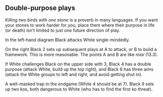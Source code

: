 ## Double-purpose plays

_Killing two birds with one stone_ is a proverb in many languages. If you want your stones to work harder for you, place them where their purpose in life (or death) isn’t limited to just one future direction of play.

<!-- fig. 13.4.1 -->
In the left-hand diagram Black attacks White single-mindedly.

<!-- fig. 13.4.2 -->
On the right Black 2 sets up subsequent plays at A to attack, or B to build a framework. This is more reasonable. The points A and B are like _miai_ (13.3).

<!-- fig. 13.4.3 -->
If White challenges Black on the upper side with 3, Black 4 has a double purpose (attack White, build up the top right), and Black 6 has three aims (attack the White groups to left and right, and avoid getting shut in).

<!-- fig. 14.4.4 -->
<!-- fig. 14.4.5 -->
A well-masked trap in the endgame (White 4 should be at 7). Black 9 sets up two kos, both dangerous to White (who has to find the first ko threat).